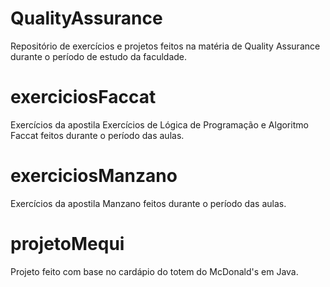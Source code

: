# QualityAssurance
Repositório de exercícios e projetos feitos na matéria de Quality Assurance durante o período de estudo da faculdade.

# exerciciosFaccat
Exercícios da apostila Exercícios de Lógica de Programação e Algoritmo Faccat feitos durante o período das aulas.

# exerciciosManzano
Exercícios da apostila Manzano feitos durante o período das aulas.

# projetoMequi
Projeto feito com base no cardápio do totem do McDonald's em Java.
